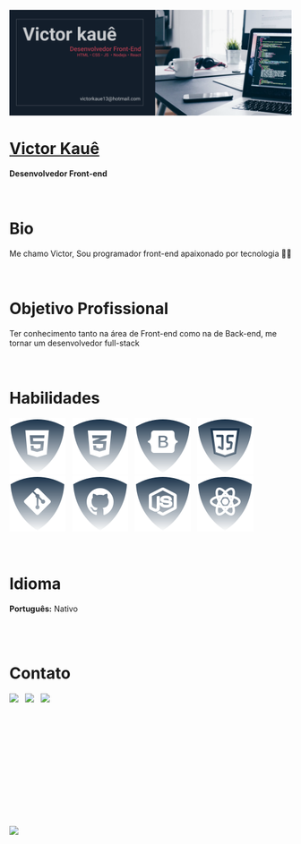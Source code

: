 ![Banner](./img/my-banner.svg)

# <b>[Victor Kauê](https://www.linkedin.com/in/victor-kau%C3%AA-gon%C3%A7alves-b37385220/)</b>
<b>Desenvolvedor Front-end </b>
<br><br><br>


# <b>Bio</b>
Me chamo Victor, Sou programador front-end apaixonado por tecnologia ✌🏻
<br><br><br>


# <b>Objetivo Profissional</b>
Ter conhecimento tanto na área de Front-end como na de Back-end, me tornar um desenvolvedor full-stack
<br><br><br>


# <b>Habilidades</b>
![html5](./img/html.svg) &nbsp;
![css](./img/css.svg) &nbsp;
![Botstrap](./img/bootstrap.svg) &nbsp;
![JS](./img/js.svg) &nbsp;
![Git](./img/git.svg) &nbsp;
![Github](./img/github.svg) &nbsp;
![NodeJS](./img/nodejs.svg) &nbsp;
![ReactJS](./img/reactjs.svg) &nbsp;
<br><br><br>


# <b>Idioma</b>
<b>Português:</b> Nativo<br>
<br><br><br>


# <b>Contato</b>
<a href="https://web.whatsapp.com/send?phone=+558699576-4603&text=Olá%20como%20%20posso%20ajudar?%20" target="_blank"><img src="https://img.shields.io/badge/WHATSAPP-(86)99576--4603-%33920f/?style=for-the-badge&logo=whatsapp&logoColor=success"></a> &nbsp;
<a href="https://www.linkedin.com/softwarealles" target="_blank"><img src="https://img.shields.io/badge/linkedin-Victor Kauê Gonçalves-%230077B5?style=for-the-badge&logo=linkedin&logoColor=international"></a> &nbsp;
<a href="mailto: victorkaue13@hotmail.com"><img src="https://img.shields.io/badge/Email-victorkaue13@hotmail.com-lightgrey?style=for-the-badge&logo=Gmail&logoColor=white"></a> &nbsp;



<br><br><br><br><br><br><br><br><br><br><br><br><a href="https://fb.com/softwarealles"><img src="https://img.shields.io/badge/author-Victor Kauê-lightgrey"></a> &nbsp;